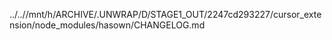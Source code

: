 ../..//mnt/h/ARCHIVE/.UNWRAP/D/STAGE1_OUT/2247cd293227/cursor_extension/node_modules/hasown/CHANGELOG.md